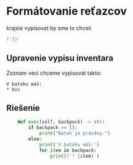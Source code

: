 # Formátovanie reťazcov

krajsie vypisovat by sme to chceli

```python
f'{}'
```


## Upravenie vypisu inventara

Zoznam veci chceme vypisovat takto:

```
V batohu máš:
* bic
```

## Riešenie

```python
    def exec(self, backpack) -> str:
        if backpack == []:
            print("Batoh je prázdny.")
        else:
            print('V batohu máš:')
            for item in backpack:
                print(f'* {item}')
```
